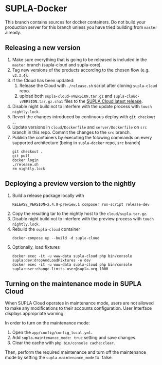 # SUPLA-Docker

This branch contains sources for docker containers. Do not build your production
server for this branch unless you have tried building from `master` already.

## Releasing a new version

1. Make sure everything that is going to be released is included in the `master` branch
   (supla-cloud and supla-core).
2. Tag new versions of the products according to the chosen flow (e.g. `v2.3.4`).
3. If the Cloud has been updated:
    1. Release the Cloud with `./release.sh` script after cloning `supla-cloud` repo.
    1. upload both `supla-cloud-vVERSION.tar.gz` and `supla-cloud-vVERSION.tar.gz.sha1` files to the
   [SUPLA Cloud latest release](https://github.com/SUPLA/supla-cloud/releases/latest).
4. Disable night build not to interfere with the update process with `touch nightly.lock`.
5. Revert the changes introduced by continuous deploy with `git checkout .`.
6. Update versions in `cloud/Dockerfile` and `server/Dockerfile` on `src` branch in this repo. Commit the changes to the `src` branch.
7. Publish the containers by executing the folowing commands on every supported architecture
   (being in `supla-docker` repo, `src` branch)
   ```
   git checkout .
   git pull
   docker login
   ./release.sh
   rm nightly.lock
   ```

## Deploying a preview version to the nightly

1. Build a release package locally with
    ```
    RELEASE_VERSION=2.4.0-preview.1 composer run-script release-dev
    ```
1. Copy the resulting tar to the nightly host to the `cloud/supla.tar.gz`.
1. Disable night build not to interfere with the preview process with `touch nightly.lock`.
1. Rebuild the `supla-cloud` container
    ```
    docker-compose up --build -d supla-cloud
    ```
1. Optionally, load fixtures
    ```
    docker exec -it -u www-data supla-cloud php bin/console supla:dev:dropAndLoadFixtures -e dev
    docker exec -it -u www-data supla-cloud php bin/console supla:user:change-limits user@supla.org 1000
    ```
    
## Turning on the maintenance mode in SUPLA Cloud

When SUPLA Cloud operates in maintenance mode, users are not allowed to make any modifications to 
their accounts configuration. User Interface displays appropriate warning.

In order to turn on the maintenance mode:

1. Open the `app/config/config_local.yml`.
1. Add `supla.maintenance_mode: true` setting and save changes.
1. Clear the cache with `php bin/console cache:clear`.

Then, perform the required maintenance and turn off the maintenance mode by setting the `supla.maintenance_mode`
to `false.
